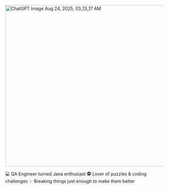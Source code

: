 <img width="768" height="512" alt="ChatGPT Image Aug 24, 2025, 03_13_17 AM" src="https://github.com/user-attachments/assets/aeffa8f8-5d7b-4139-a2e3-93ce7144213a" />


💻 QA Engineer turned Java enthusiast
🕵️ Lover of puzzles & coding challenges
✨ Breaking things just enough to make them better
